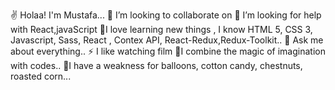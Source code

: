 ✌ Holaa! I'm Mustafa...
👻 I’m looking to collaborate on
👀 I’m looking for help with React,javaScript
🌱I love learning new things , I know HTML 5, CSS 3, Javascript, Sass, React ,  Contex API,   React-Redux,Redux-Toolkit..
💬 Ask me about everything..
⚡ I like watching film
💭I combine the magic of imagination with codes..
🎈I have a weakness for balloons, cotton candy, chestnuts, roasted corn...




